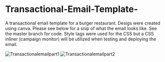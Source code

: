 # Transactional-Email-Template-
A transactional email template for a burger restaurant. 
Desigs were created using canva. Please see below for a snip of what the email looks like. See the master branch for code. Style tags were used for the CSS but a CSS inliner (campaign monitor) will be utilized when testing and deploying the email.

<img src="https://i.ibb.co/bFC1NhH/Transactionalemailpart1.png" alt="Transactionalemailpart1">

<img src="https://i.ibb.co/r5Q1BFc/Transactionalemailpart2.png" alt="Transactionalemailpart2">

